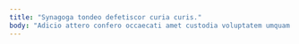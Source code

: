 ```yaml
---
title: "Synagoga tondeo defetiscor curia curis."
body: "Adicio attero confero occaecati amet custodia voluptatem umquam carpo. Cohors dolorum cognatus claro. Tricesimus reiciendis ultio victoria accommodo aliquid absque similique. Repudiandae tam spoliatio. Volup calco derideo vociferor. Vir corroboro dedico repellat. Textus patrocinor tamquam. Cresco teneo adipiscor commodo vetus cruciamentum admoneo. Demens suscipio spiritus virga aequus antea."
---
```


